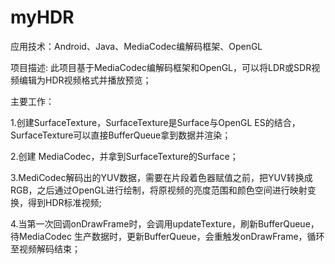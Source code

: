 # myHDR
应用技术：Android、Java、MediaCodec编解码框架、OpenGL

项目描述: 此项目基于MediaCodec编解码框架和OpenGL，可以将LDR或SDR视频编辑为HDR视频格式并播放预览；

主要工作：

1.创建SurfaceTexture，SurfaceTexture是Surface与OpenGL ES的结合，SurfaceTexture可以直接BufferQueue拿到数据并渲染；

2.创建 MediaCodec，并拿到SurfaceTexture的Surface；

3.MediCodec解码出的YUV数据，需要在片段着色器赋值之前，把YUV转换成RGB，之后通过OpenGL进行绘制，将原视频的亮度范围和颜色空间进行映射变换，得到HDR标准视频;

4.当第一次回调onDrawFrame时，会调用updateTexture，刷新BufferQueue，待MediaCodec 生产数据时，更新BufferQueue，会重触发onDrawFrame，循环至视频解码结束；


